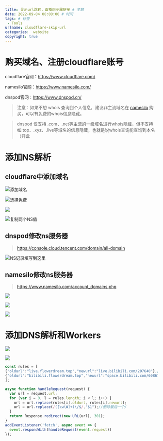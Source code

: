 ```yaml
---
title: 显示url跳转，直播间专属链接 # 主题
date: 2022-09-04 00:00:00 # 时间
tags: # 标签
 - Tools
urlname: cloudflare-skip-url
categories:  website
copyright: true
---
```

# 购买域名、注册cloudflare账号
cloudflare官网：https://www.cloudflare.com/

namesilo官网：https://www.namesilo.com/

dnspod官网：https://www.dnspod.cn/

> 注意：如果不想 whois 查询到个人信息，建议非主流域名在 [namesilo](https://www.namesilo.com/) 购买，可以有免费的whois信息隐藏。

> dnspod 仅支持 .com、.net等主流的一级域名进行whois隐藏，但不支持如.top、.xyz、.live等域名的信息隐藏，也就是说whois查询能查询到本名（开盒
<!-- more -->  
# 添加NS解析
## cloudflare中添加域名
![添加域名](https://gd-obj-001.gd2.qingstor.com/haruki/blog/cn/2022/5F340345564EACF17BCA4B89B1E262779A2D32CABDE4F6E494D45E40FD42A7D2.png)

![选择免费](https://gd-obj-001.gd2.qingstor.com/haruki/blog/cn/2022/3528E49703BABDB9EE3B5E63E5A63EAE32C75D99FE32A1E2F7249A62FD1B7DE3.png)

![](https://gd-obj-001.gd2.qingstor.com/haruki/blog/cn/2022/4C146869F59CF5BF6400C5CE2CB63F98186F4DF75CFE5F86F720457FA97E01E9.png)

![复制两个NS值](https://gd-obj-001.gd2.qingstor.com/haruki/blog/cn/2022/829C11EA78DD0E39B8D94FA4DCAA06CC104F451282F6CC014D92CE7431C6A94C.png)

## dnspod修改ns服务器
> https://console.cloud.tencent.com/domain/all-domain

![NS记录填写到这里](https://gd-obj-001.gd2.qingstor.com/haruki/blog/cn/2022/63CDA084EA205938EFDD34965DA0B14777989D16F72A4BF9FCBAD5CABCE6F827.png)

## namesilo修改ns服务器
> https://www.namesilo.com/account_domains.php

![](https://gd-obj-001.gd2.qingstor.com/haruki/blog/cn/2022/B5DDEDA418F36157C835DA235BA775A9AC354B93EE763D05C05F83CADC9A77D5.png)


![](https://gd-obj-001.gd2.qingstor.com/haruki/blog/cn/2022/9FDF844D910F637DEB6C82647EC4E10E232B109A22E974EBEC582E07597BB683.png)

![](https://gd-obj-001.gd2.qingstor.com/haruki/blog/cn/2022/)

# 添加DNS解析和Workers

![](https://gd-obj-001.gd2.qingstor.com/haruki/blog/cn/2022/36C2EE20809A34E19037B12D9B2971DB4EF122F94257EDDE75CB0B5D11D98360.png)

![](https://gd-obj-001.gd2.qingstor.com/haruki/blog/cn/2022/3F56F1DF013E32CF757E9E5CA95085FFA826168441F5969D356CD5D8834E13D4.png)


```JavaScript
const rules = [
{"oldurl":"live.flowerdream.top","newurl":"live.bilibili.com/207640"},//哔哩哔哩直播间
{"oldurl":"bilibili.flowerdream.top","newurl":"space.bilibili.com/6086741/"},//哔哩哔哩空间
];

async function handleRequest(request) {
  var url = request.url;
  for (var i = 0, l = rules.length; i < l; i++) {
    url = url.replace(rules[i].oldurl, rules[i].newurl);
    url = url.replace(/([\w\W]+)\/$/,"$1");//删除最后一个/
  }
  return Response.redirect(new URL(url), 301);
}
addEventListener('fetch', async event => {
  event.respondWith(handleRequest(event.request))
});
```